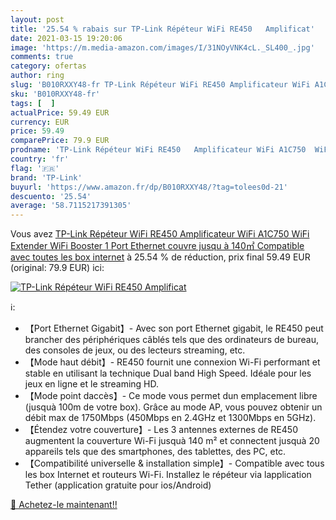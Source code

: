 ```yaml
---
layout: post
title: '25.54 % rabais sur TP-Link Répéteur WiFi RE450   Amplificat'
date: 2021-03-15 19:20:06
image: 'https://m.media-amazon.com/images/I/31NOyVNK4cL._SL400_.jpg'
comments: true
category: ofertas
author: ring
slug: 'B010RXXY48-fr TP-Link Répéteur WiFi RE450 Amplificateur WiFi A1C750 WiFi...'
sku: 'B010RXXY48-fr'
tags: [  ]
actualPrice: 59.49 EUR
currency: EUR
price: 59.49
comparePrice: 79.9 EUR
prodname: 'TP-Link Répéteur WiFi RE450   Amplificateur WiFi A1C750  WiFi Extender  WiFi Booster  1 Port Ethernet  couvre jusqu à 140㎡  Compatible avec toutes les box internet'
country: 'fr'
flag: '🇫🇷'
brand: 'TP-Link'
buyurl: 'https://www.amazon.fr/dp/B010RXXY48/?tag=tolees0d-21'
descuento: '25.54'
average: '58.7115217391305'
---
```


Vous avez [TP-Link Répéteur WiFi RE450   Amplificateur WiFi A1C750  WiFi Extender  WiFi Booster  1 Port Ethernet  couvre jusqu à 140㎡  Compatible avec toutes les box internet](https://www.amazon.fr/dp/B010RXXY48/?tag=tolees0d-21)  à  25.54 % de réduction, prix final  59.49 EUR (original: 79.9 EUR) ici:

[![TP-Link Répéteur WiFi RE450   Amplificat](https://m.media-amazon.com/images/I/31NOyVNK4cL._SL400_.jpg)](https://www.amazon.fr/dp/B010RXXY48/?tag=tolees0d-21)

ℹ️:

- 【Port Ethernet Gigabit】- Avec son port Ethernet gigabit, le RE450 peut brancher des périphériques câblés tels que des ordinateurs de bureau, des consoles de jeux, ou des lecteurs streaming, etc.
- 【Mode haut débit】- RE450 fournit une connexion Wi-Fi performant et stable en utilisant la technique Dual band High Speed. Idéale pour les jeux en ligne et le streaming HD.
- 【Mode point daccès】- Ce mode vous permet dun emplacement libre (jusquà 100m de votre box). Grâce au mode AP, vous pouvez obtenir un débit max de 1750Mbps (450Mbps en 2.4GHz et 1300Mbps en 5GHz).
- 【Étendez votre couverture】- Les 3 antennes externes de RE450 augmentent la couverture Wi-Fi jusquà 140 m² et connectent jusquà 20 appareils tels que des smartphones, des tablettes, des PC, etc.
- 【Compatibilité universelle & installation simple】- Compatible avec tous les box Internet et routeurs Wi-Fi. Installez le répéteur via lapplication Tether (application gratuite pour ios/Android)

[🛒 Achetez-le maintenant!!](https://www.amazon.fr/dp/B010RXXY48/?tag=tolees0d-21)
